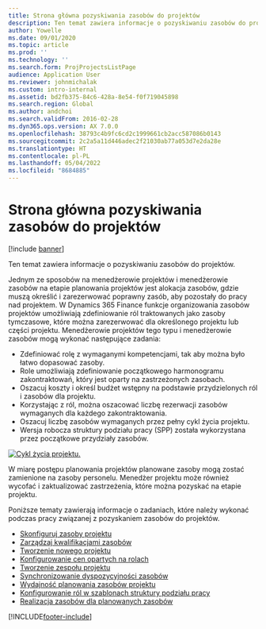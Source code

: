 ```yaml
---
title: Strona główna pozyskiwania zasobów do projektów
description: Ten temat zawiera informacje o pozyskiwaniu zasobów do projektów.
author: Yowelle
ms.date: 09/01/2020
ms.topic: article
ms.prod: ''
ms.technology: ''
ms.search.form: ProjProjectsListPage
audience: Application User
ms.reviewer: johnmichalak
ms.custom: intro-internal
ms.assetid: bd2fb375-84c6-428a-8e54-f0f719045898
ms.search.region: Global
ms.author: andchoi
ms.search.validFrom: 2016-02-28
ms.dyn365.ops.version: AX 7.0.0
ms.openlocfilehash: 38793c4b9fc6cd2c1999661cb2acc587086b0143
ms.sourcegitcommit: 2c2a5a11d446adec2f21030ab77a053d7e2da28e
ms.translationtype: HT
ms.contentlocale: pl-PL
ms.lasthandoff: 05/04/2022
ms.locfileid: "8684885"
---
```

# <a name="project-resourcing-home-page"></a>Strona główna pozyskiwania zasobów do projektów

[!include [banner](../includes/banner.md)]

Ten temat zawiera informacje o pozyskiwaniu zasobów do projektów.

Jednym ze sposobów na menedżerowie projektów i menedżerowie zasobów na etapie planowania projektów jest alokacja zasobów, gdzie muszą określić i zarezerwować poprawny zasób, aby pozostały do pracy nad projektem. W Dynamics 365 Finance funkcje organizowania zasobów projektów umożliwiają zdefiniowanie ról traktowanych jako zasoby tymczasowe, które można zarezerwować dla określonego projektu lub części projektu. Menedżerowie projektów tego typu i menedżerowie zasobów mogą wykonać następujące zadania:

- Zdefiniować rolę z wymaganymi kompetencjami, tak aby można było łatwo dopasować zasoby.
- Role umożliwiają zdefiniowanie początkowego harmonogramu zakontraktowań, który jest oparty na zastrzeżonych zasobach.
- Oszacuj koszty i określ budżet wstępny na podstawie przydzielonych ról i zasobów dla projektu.
- Korzystając z ról, można oszacować liczbę rezerwacji zasobów wymaganych dla każdego zakontraktowania.
- Oszacuj liczbę zasobów wymaganych przez pełny cykl życia projektu.
- Wersja robocza struktury podziału pracy (SPP) została wykorzystana przez początkowe przydziały zasobów.

[![Cykl życia projektu.](./media/projectresourcing02-1024x812.jpg)](./media/projectresourcing02.jpg)

W miarę postępu planowania projektów planowane zasoby mogą zostać zamienione na zasoby personelu. Menedżer projektu może również wycofać i zaktualizować zastrzeżenia, które można pozyskać na etapie projektu.

Poniższe tematy zawierają informacje o zadaniach, które należy wykonać podczas pracy związanej z pozyskaniem zasobów do projektów.

- [Skonfiguruj zasoby projektu](set-up-project-resources.md)
- [Zarządzaj kwalifikacjami zasobów](manage-resource-competencies.md)
- [Tworzenie nowego projektu](create-new-project.md)
- [Konfigurowanie cen opartych na rolach](set-up-role-based-pricing.md)
- [Tworzenie zespołu projektu](create-project-team.md)
- [Synchronizowanie dyspozycyjności zasobów](synchronize-resource-capacity.md)
- [Wydajność planowania zasobów projektu](project-scheduling-performance.md)
- [Konfigurowanie ról w szablonach struktury podziału pracy](set-up-roles-wbs-template.md)
- [Realizacja zasobów dla planowanych zasobów](resource-fulfillment-planned-resources.md)


[!INCLUDE[footer-include](../includes/footer-banner.md)]